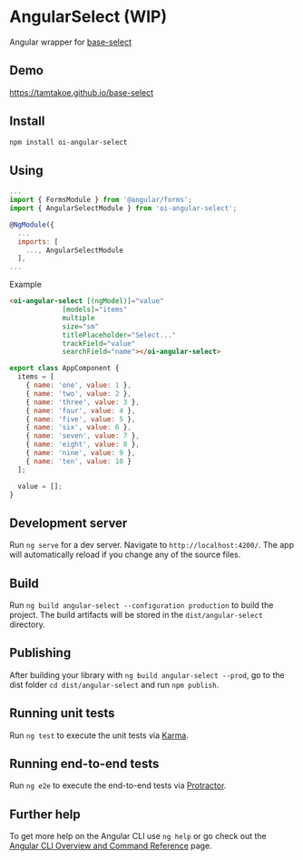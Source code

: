 # AngularSelect (WIP)
Angular wrapper for [base-select](https://github.com/tamtakoe/base-select/tree/master)

## Demo
https://tamtakoe.github.io/base-select

## Install
```sh
npm install oi-angular-select
```

## Using
```js
...
import { FormsModule } from '@angular/forms';
import { AngularSelectModule } from 'oi-angular-select';

@NgModule({
  ...
  imports: [
    ..., AngularSelectModule
  ],
...
```

Example
```html
<oi-angular-select [(ngModel)]="value"
             [models]="items"
             multiple
             size="sm"
             titlePlaceholder="Select..."
             trackField="value"
             searchField="name"></oi-angular-select>
```

```js
export class AppComponent {
  items = [
    { name: 'one', value: 1 },
    { name: 'two', value: 2 },
    { name: 'three', value: 3 },
    { name: 'four', value: 4 },
    { name: 'five', value: 5 },
    { name: 'six', value: 6 },
    { name: 'seven', value: 7 },
    { name: 'eight', value: 8 },
    { name: 'nine', value: 9 },
    { name: 'ten', value: 10 }
  ];

  value = [];
}
```

## Development server

Run `ng serve` for a dev server. Navigate to `http://localhost:4200/`. The app will automatically reload if you change any of the source files.

## Build

Run `ng build angular-select --configuration production` to build the project. The build artifacts will be stored in the `dist/angular-select` directory.

## Publishing

After building your library with `ng build angular-select --prod`, go to the dist folder `cd dist/angular-select` and run `npm publish`.

## Running unit tests

Run `ng test` to execute the unit tests via [Karma](https://karma-runner.github.io).

## Running end-to-end tests

Run `ng e2e` to execute the end-to-end tests via [Protractor](http://www.protractortest.org/).

## Further help

To get more help on the Angular CLI use `ng help` or go check out the [Angular CLI Overview and Command Reference](https://angular.io/cli) page.
